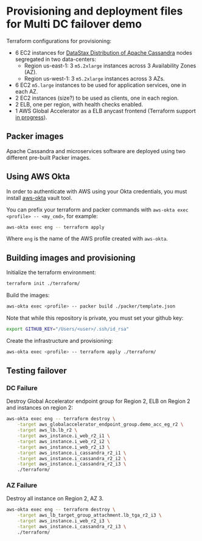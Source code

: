 # Provisioning and deployment files for Multi DC failover demo

Terraform configurations for provisioning:

- 6 EC2 instances for [DataStax Distribution of Apache Cassandra][ddac] nodes segregated in two data-centers:
    - Region us-east-1: 3 `m5.2xlarge` instances across 3 Availability Zones (AZ). 
    - Region us-west-1: 3 `m5.2xlarge` instances across 3 AZs.
- 6 EC2 `m5.large` instances to be used for application services, one in each AZ.
- 2 EC2 instances (size?) to be used as clients, one in each region. 
- 2 ELB, one per region, with health checks enabled.
- 1 AWS Global Accelerator as a ELB anycast frontend (Terraform support [in progress][terraform_aws_ga]).

## Packer images

Apache Cassandra and microservices software are deployed using two different pre-built Packer images.

## Using AWS Okta

In order to authenticate with AWS using your Okta credentials, you must install [aws-okta][aws-okta] vault tool.

You can prefix your terraform and packer commands with `aws-okta exec <profile> -- <my_cmd>`, for example:

```bash
aws-okta exec eng -- terraform apply
```

Where `eng` is the name of the AWS profile created with `aws-okta`.

## Building images and provisioning

Initialize the terraform environment:

```bash
terraform init ./terraform/
```

Build the images:

```bash
aws-okta exec <profile> -- packer build ./packer/template.json
```

Note that while this repository is private, you must set your github key:

```bash
export GITHUB_KEY="/Users/<user>/.ssh/id_rsa"
```

Create the infrastructure and provisioning:

```bash
aws-okta exec <profile> -- terraform apply ./terraform/
```

## Testing failover

### DC Failure

Destroy Global Accelerator endpoint group for Region 2, ELB on Region 2 and instances on region 2: 

```bash
aws-okta exec eng -- terraform destroy \
    -target aws_globalaccelerator_endpoint_group.demo_acc_eg_r2 \
    -target aws_lb.lb_r2 \
    -target aws_instance.i_web_r2_i1 \
    -target aws_instance.i_web_r2_i2 \
    -target aws_instance.i_web_r2_i3 \
    -target aws_instance.i_cassandra_r2_i1 \
    -target aws_instance.i_cassandra_r2_i2 \
    -target aws_instance.i_cassandra_r2_i3 \
    ./terraform/
```

### AZ Failure

Destroy all instance on Region 2, AZ 3.

```bash
aws-okta exec eng -- terraform destroy \
    -target aws_lb_target_group_attachment.lb_tga_r2_i3 \
    -target aws_instance.i_web_r2_i3 \
    -target aws_instance.i_cassandra_r2_i3 \
    ./terraform/
```

[ddac]: https://www.datastax.com/products/datastax-distribution-of-apache-cassandra
[terraform_aws_ga]: https://github.com/terraform-providers/terraform-provider-aws/pull/8328
[aws-okta]: https://github.com/segmentio/aws-okta